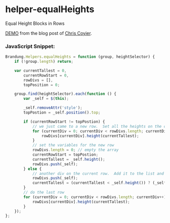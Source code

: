 helper-equalHeights
===================

Equal Height Blocks in Rows

[DEMO](http://css-tricks.com/equal-height-blocks-in-rows/) from the blog post of [Chris Coyier](http://chriscoyier.net/).

### JavaScript Snippet:

```JavaScript
Brandung.Helpers.equalHeights = function (group, heightSelector) {
	if (!group.length) return;

	var currentTallest = 0,
		currentRowStart = 0,
		rowDivs = [],
		topPosition = 0;

	group.find(heightSelector).each(function () {
		var _self = $(this);

		_self.removeAttr('style');
		topPostion = _self.position().top;

		if (currentRowStart != topPostion) {
			// we just came to a new row.  Set all the heights on the completed row
			for (currentDiv = 0; currentDiv < rowDivs.length; currentDiv++) {
				rowDivs[currentDiv].height(currentTallest);
			}
			// set the variables for the new row
			rowDivs.length = 0; // empty the array
			currentRowStart = topPostion;
			currentTallest = _self.height();
			rowDivs.push(_self);
		} else {
			// another div on the current row.  Add it to the list and check if it's taller
			rowDivs.push(_self);
			currentTallest = (currentTallest < _self.height()) ? (_self.height()) : (currentTallest);
		}
		// do the last row
		for (currentDiv = 0; currentDiv < rowDivs.length; currentDiv++) {
			rowDivs[currentDiv].height(currentTallest);
		}
	});
};
```
